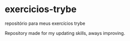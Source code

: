 # exercicios-trybe
repositório para meus exercícios trybe

Repository made for my updating skills, aways improving.
